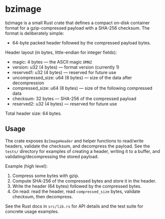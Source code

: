 # bzimage

bzimage is a small Rust crate that defines a compact on-disk container format for a
gzip-compressed payload with a SHA-256 checksum. The format is deliberately simple:

- 64-byte packed header followed by the compressed payload bytes.

Header layout (in bytes, little-endian for integer fields):

- magic: 4 bytes — the ASCII magic `DMNZ`
- version: u32 (4 bytes) — format version (currently 1)
- reserved1: u32 (4 bytes) — reserved for future use
- uncompressed_size: u64 (8 bytes) — size of the data after decompression
- compressed_size: u64 (8 bytes) — size of the following compressed data
- checksum: 32 bytes — SHA-256 of the compressed payload
- reserved2: u32 (4 bytes) — reserved for future use

Total header size: 64 bytes.

Usage
-----

The crate exposes `BzImageHeader` and helper functions to read/write headers,
validate the checksum, and decompress the payload. See the `tests/` directory for
examples of creating a header, writing it to a buffer, and validating/decompressing
the stored payload.

Example (high level):

1. Compress some bytes with gzip.
2. Compute SHA-256 of the compressed bytes and store it in the header.
3. Write the header (64 bytes) followed by the compressed bytes.
4. On read: read the header, read `compressed_size` bytes, validate checksum,
   then decompress.

See the Rust docs in `src/lib.rs` for API details and the test suite for concrete
usage examples.